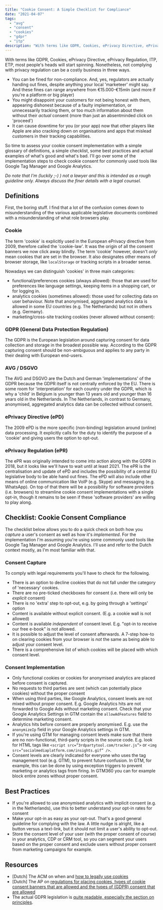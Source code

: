 ```yaml
---
title: "Cookie Consent: A Simple Checklist for Compliance"
date: "2021-04-07"
tags: 
  - "avg"
  - "consent"
  - "cookies"
  - "gdpr"
  - "itp"
description: "With terms like GDPR, Cookies, ePrivacy Directive, ePrivacy Regulation, ITP, ETP, most people's heads will start spinning. Nonetheless, not complying with privacy regulation can be a costly business in multiple ways. Find out what's what and how to check if your website is compliant."
---
```


With terms like GDPR, Cookies, ePrivacy Directive, ePrivacy Regulation, ITP, ETP, most people's heads will start spinning. Nonetheless, not complying with privacy regulation can be a costly business in three ways.

- You can be fined for non-compliance. And, yes, regulators are actually handing out fines, despite anything your local 'marketeer' might say. And these fines can range anywhere from €15.000-€15mln (and more if you're a platform or big player)
- You might disappoint your customers for not being honest with them, appearing dishonest because of a faulty implementation, or unnecessarily tracking them, or too much information about them without their _actual_ consent (more than just an absentminded click on 'proceed')
- It can cause downtime for you (or your app) now that other players like Apple are also cracking down on organisations and apps that mislead customers in their tracking capabilities.

So time to assess your cookie consent implementation with a simple glossary of definitions, a simple checklist, some best practices and actual examples of what's good and what's bad. I'll go over some of the implementation steps to check cookie consent for commonly used tools like Google Tag Manager and Google Analytics.

_Do note that I'm (luckily ;-) ) not a lawyer and this is intended as a rough guideline only. Always discuss the finer details with a legal counsel._

## Definitions

First, the boring stuff. I find that a lot of the confusion comes down to misunderstanding of the various applicable legislative documents combined with a misunderstanding of what role browsers play.

### Cookie

The term 'cookie' is explicitly used in the European ePrivacy directive from 2009, therefore called the 'cookie-law'. It was the origin of all the consent banners we now click away blindly. The term 'cookie' however, doesn't _only_ mean cookies that are set in the browser. It also designates other means of browser storage, like `localStorage` or tracking scripts in a broader sense.

Nowadays we can distinguish 'cookies' in three main categories:

- functional/preferences cookies (always allowed): those that are used for preferences like language settings, keeping items in a shopping cart, or for logging in.
- analytics cookies (sometimes allowed): those used for collecting data on user behaviour. Note that anonymised, aggregated analytics data is allowed in some EU countries (e.g. The Netherlands) but not in others (e.g. Germany).
- marketing/cross-site tracking cookies (never allowed without consent):

### GDPR (General Data Protection Regulation)

The GDPR is the European legislation around capturing consent for data collection and storage in the broadest possible way. According to the GDPR capturing consent should be non-ambiguous and applies to any party in their dealing with European end-users.

### AVG / DSGVO

The AVG and DSGVO are the Dutch and German 'implementations' of the GDPR because the GDPR itself is not centrally enforced by the EU. There is some room for 'interpretation' for each country under the GDPR, which is why a 'child' in Belgium is younger than 13 years old and younger than 16 years old in the Netherlands. In The Netherlands, in contrast to Germany, anonymised, aggregated analytics data can be collected without consent.

### ePrivacy Directive (ePD)

The 2009 ePD is the more specific (non-binding) legislation around (online) data processing. It explicitly calls for the duty to identify the purpose of a 'cookie' and giving users the option to opt-out.

### ePrivacy Regulation (ePR)

The ePR was originally intended to come into action along with the GDPR in 2018, but it looks like we'll have to wait until at least 2021. The ePR is the centralisation and update of ePD and includes the possibility of a central EU legislative body to be able hand out fines. The ePD will also include other means of online communication like VoIP (e.g. Skype) and messaging (e.g. WhatsApp). On top of that there will be a possibility for software providers (i.e. browsers) to streamline cookie consent implementations with a single opt-in, though it remains to be seen if these 'software providers' are willing to play along.

## Checklist: Cookie Consent Compliance

The checklist below allows you to do a quick check on both how you _capture_ a user's consent as well as how it's _implemented_. For the implementation I'm assuming you're using some commonly used tools like Google Tag Manager and Google Analytics. I'll use and refer to the Dutch context mostly, as I'm most familiar with that.

### Consent Capture

To comply with legal requirements you'll have to check for the following.

- There is an option to decline cookies that do not fall under the category of 'necessary' cookies.
- There are no pre-ticked checkboxes for consent (i.e. there will only be _explicit_ consent)
- There is no 'extra' step to opt-out, e.g. by going through a 'settings' option
- Content is available without explicit consent. (E.g. a cookie wall is not allowed)
- Content is available _independent_ of consent level. E.g. "opt-in to receive our free e-book" is not allowed.
- It is possible to adjust the level of consent afterwards. A 7-step how-to on clearing cookies from your browser is _not_ the same as being able to adjust your consent level.
- There is a comprehensive list of which cookies will be placed with which consent level.

### Consent Implementation

- Only functional cookies or cookies for anonymised analytics are placed before consent is captured.
- No requests to third parties are sent (which can potentially place cookies) without the proper consent
- When using third parties, like Google Analytics, consent levels are not mixed without proper consent. E.g. Google Analytics hits are not forwarded to Google Ads without marketing consent. Check that your Google Analytics Settings in GTM contain the `allowAdFeatures` field to determine marketing consent.
- Analytics hits before consent are properly anonymised. E.g. use the `anonymizeIp` field in your Google Analytics settings in GTM.
- If you're using GTM for managing consent levels make sure that there are no non-functional, third-party scripts in the source code. E.g. look for HTML tags like `<script src=”3rdpartytool.com/tracker.js”>` or `<img src=”socialmediaplatform.com/insights.gif” />`.
- Consent levels are clearly indicated for everyone who uses the tag management tool (e.g. GTM), to prevent future confusion. In GTM, for example, this can be done by using exception triggers to prevent marketing or analytics tags from firing. In GTM360 you can for example block entire zones without proper consent.

## Best Practices

- If you're allowed to use anonymised analytics with implicit consent (e.g. in the Netherlands), use this to better understand your opt-in rates for consent
- Make your opt-in as easy as your opt-out. That's a good general guideline for complying with the law. A little nudge is alright, like a button versus a text-link, but it should not limit a user's ability to opt-out.
- Store the consent level of your user (with the proper consent of course) in your analytics, CDP or CRM tool, so you can segment your users based on the proper consent and exclude users without proper consent from marketing campaigns for example.

## Resources

- \[Dutch\] The ACM on when and [how to legally use cookies](https://www.acm.nl/nl/onderwerpen/telecommunicatie/internet/cookies)
- \[Dutch\] The AP on [regulations for placing cookies, types of cookie consent banners that are allowed and the types of (GDPR) consent that are allowed](https://autoriteitpersoonsgegevens.nl/nl/onderwerpen/internet-telefoon-tv-en-post/cookies#wat-zijn-de-belangrijkste-regels-voor-het-plaatsen-van-cookies-2131)
- The actual GDPR legislation is [quite readable, especially the section on principles](https://eur-lex.europa.eu/legal-content/EN/TXT/HTML/?uri=CELEX:32016R0679&from=EN#d1e1797-1-1).

